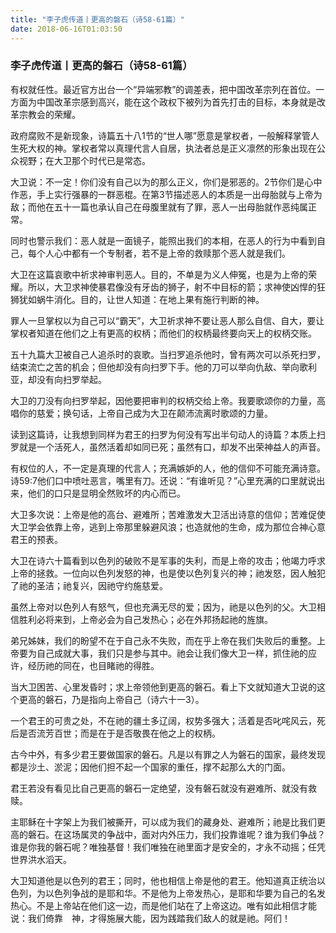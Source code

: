 ```yaml
---
title: "李子虎传道丨更高的磐石（诗58-61篇）"
date: 2018-06-16T01:03:50
---
```



### 李子虎传道丨更高的磐石（诗58-61篇）

有权就任性。最近官方出台一个“异端邪教”的调差表，把中国改革宗列在首位。一方面为中国改革宗感到高兴，能在这个政权下被列为首先打击的目标，本身就是改革宗教会的荣耀。

 

政府腐败不是新现象，诗篇五十八1节的“世人哪”愿意是掌权者，一般解释掌管人生死大权的神。掌权者常以真理代言人自居，执法者总是正义凛然的形象出现在公众视野；在大卫那个时代已是常态。

 

大卫说：不一定！你们没有自己以为的那么正义，你们是邪恶的。2节你们是心中作恶，手上实行强暴的一群恶棍。在第3节描述恶人的本质是一出母胎就与上帝为敌；而他在五十一篇也承认自己在母腹里就有了罪，恶人一出母胎就作恶纯属正常。

 

同时也警示我们：恶人就是一面镜子，能照出我们的本相，在恶人的行为中看到自己，每个人心中都有一个专制者，若不是上帝的救赎那个恶人就是我们。

 

大卫在这篇哀歌中祈求神审判恶人。目的，不单是为义人伸冤，也是为上帝的荣耀。所以，大卫求神使暴君像没有牙齿的狮子，射不中目标的箭；求神使凶悍的狂狮犹如蜗牛消化。目的，让世人知道：在地上果有施行判断的神。

 

罪人一旦掌权以为自己可以“霸天”，大卫祈求神不要让恶人那么自信、自大，要让掌权者知道在他们之上有更高的权柄；而他们的权柄最终要向天上的权柄交账。

 

五十九篇大卫被自己人追杀时的哀歌。当扫罗追杀他时，曾有两次可以杀死扫罗，结束流亡之苦的机会；但他却没有向扫罗下手。他的刀可以举向仇敌、举向歌利亚，却没有向扫罗举起。

 

大卫的刀没有向扫罗举起，因他要把审判的权柄交给上帝。我要歌颂你的力量，高唱你的慈爱；换句话，上帝自己成为大卫在颠沛流离时歌颂的力量。

 

读到这篇诗，让我想到同样为君王的扫罗为何没有写出半句动人的诗篇？本质上扫罗就是一个活死人，虽然活着却如同已死；虽然有口，却发不出荣神益人的声音。

 

有权位的人，不一定是真理的代言人；充满嫉妒的人，他的信仰不可能充满诗意。诗59:7他们口中喷吐恶言，嘴里有刀。还说：“有谁听见？”心里充满的口里就说出来，他们的口只是显明全然败坏的内心而已。

 

大卫多次说：上帝是他的高台、避难所；苦难激发大卫活出诗意的信仰；苦难促使大卫学会依靠上帝，逃到上帝那里躲避风浪；也造就他的生命，成为那位合神心意君王的预表。

 

大卫在诗六十篇看到以色列的破败不是军事的失利，而是上帝的攻击；他竭力呼求上帝的拯救。一位向以色列发怒的神，也是使以色列复兴的神；祂发怒，因人触犯了祂的圣洁；祂复兴，因祂守约施慈爱。

 

虽然上帝对以色列人有怒气，但也充满无尽的爱；因为，祂是以色列的父。大卫相信胜利必将来到，上帝必会为自己发热心；必在外邦扬起祂的旌旗。

 

弟兄姊妹，我们的盼望不在于自己永不失败，而在乎上帝在我们失败后的重整。上帝要为自己成就大事，我们只是参与其中。祂会让我们像大卫一样，抓住祂的应许，经历祂的同在，也目睹祂的得胜。

 

当大卫困苦、心里发昏时；求上帝领他到更高的磐石。看上下文就知道大卫说的这个更高的磐石，乃是指向上帝自己（诗六十一3）。

 

一个君王的可贵之处，不在祂的疆土多辽阔，权势多强大；活着是否叱咤风云，死后是否流芳百世；而是在于是否敬畏在他之上的权柄。

 

古今中外，有多少君王要做国家的磐石。凡是以有罪之人为磐石的国家，最终发现都是沙土、淤泥；因他们担不起一个国家的重任，撑不起那么大的门面。

 

君王若没有看见比自己更高的磐石一定绝望，没有磐石就没有避难所、就没有救赎。

 





主耶稣在十字架上为我们被撕开，可以成为我们的藏身处、避难所；祂是比我们更高的磐石。在这场属灵的争战中，面对内外压力，我们投靠谁呢？谁为我们争战？谁是你我的磐石呢？唯独基督！我们唯独在祂里面才是安全的，才永不动摇；任凭世界洪水滔天。

 

大卫知道他是以色列的君王；同时，他也相信上帝是他的君王。他知道真正统治以色列，为以色列争战的是耶和华。不是他为上帝发热心，是耶和华要为自己的名发热心。不是上帝站在他们这一边，而是他们站在了上帝这边。唯有如此相信才能说：我们倚靠　神，才得施展大能，因为践踏我们敌人的就是祂。阿们！




